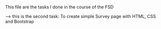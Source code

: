 This file are the tasks  I done in the course of the FSD

--> this is the second task: To create simple Survey page with HTML, CSS and Bootstrap

